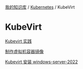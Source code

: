 [我的知识库](../../README.md) / [Kubernetes](../zz_generated_mdi.md) / KubeVirt

# KubeVirt

[Kubevirt 实践](kubevirt-practice.md)

[制作虚拟机容器镜像](make-virtual-machine-container-image.md)

[Kubevirt 安装 windows-server-2022](windows.md)
